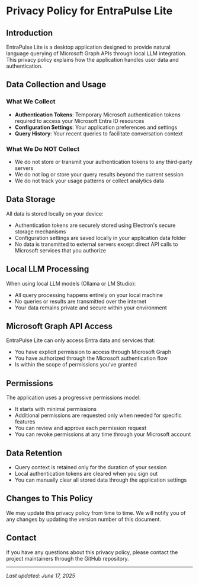 # Privacy Policy for EntraPulse Lite

## Introduction

EntraPulse Lite is a desktop application designed to provide natural language querying of Microsoft Graph APIs through local LLM integration. This privacy policy explains how the application handles user data and authentication.

## Data Collection and Usage

### What We Collect
- **Authentication Tokens**: Temporary Microsoft authentication tokens required to access your Microsoft Entra ID resources
- **Configuration Settings**: Your application preferences and settings
- **Query History**: Your recent queries to facilitate conversation context

### What We Do NOT Collect
- We do not store or transmit your authentication tokens to any third-party servers
- We do not log or store your query results beyond the current session
- We do not track your usage patterns or collect analytics data

## Data Storage

All data is stored locally on your device:
- Authentication tokens are securely stored using Electron's secure storage mechanisms
- Configuration settings are saved locally in your application data folder
- No data is transmitted to external servers except direct API calls to Microsoft services that you authorize

## Local LLM Processing

When using local LLM models (Ollama or LM Studio):
- All query processing happens entirely on your local machine
- No queries or results are transmitted over the internet
- Your data remains private and secure within your environment

## Microsoft Graph API Access

EntraPulse Lite can only access Entra data and services that:
- You have explicit permission to access through Microsoft Graph
- You have authorized through the Microsoft authentication flow
- Is within the scope of permissions you've granted

## Permissions

The application uses a progressive permissions model:
- It starts with minimal permissions
- Additional permissions are requested only when needed for specific features
- You can review and approve each permission request
- You can revoke permissions at any time through your Microsoft account

## Data Retention

- Query context is retained only for the duration of your session
- Local authentication tokens are cleared when you sign out
- You can manually clear all stored data through the application settings

## Changes to This Policy

We may update this privacy policy from time to time. We will notify you of any changes by updating the version number of this document.

## Contact

If you have any questions about this privacy policy, please contact the project maintainers through the GitHub repository.

---

*Last updated: June 17, 2025*
